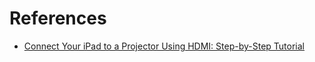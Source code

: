 # References

- [Connect Your iPad to a Projector Using HDMI: Step-by-Step Tutorial](https://www.youtube.com/watch?v=yqIoUfeo-tQ)
